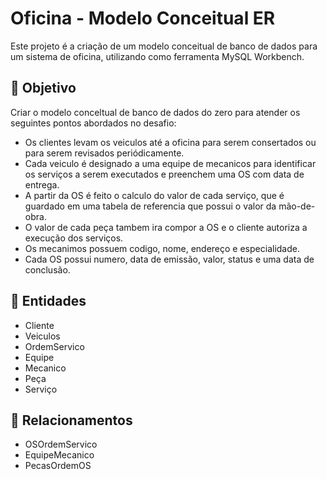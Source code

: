 # Oficina - Modelo Conceitual ER

Este projeto é a criação de um modelo conceitual de banco de dados para um sistema de oficina, utilizando como ferramenta MySQL Workbench.

## 📌 Objetivo

Criar o modelo conceltual de banco de dados do zero para atender os seguintes pontos abordados no desafio:

- Os clientes levam os veiculos até a oficina para serem consertados ou para serem revisados periódicamente.
- Cada veiculo é designado a uma equipe de mecanicos para identificar os serviços a serem executados e preenchem uma OS com data de entrega.
- A partir da OS é feito o calculo do valor de cada serviço, que é guardado em uma tabela de referencia que possui o valor da mão-de-obra.
- O valor de cada peça tambem ira compor a OS e o cliente autoriza a execução dos serviços.
- Os mecanimos possuem codigo, nome, endereço e especialidade.
- Cada OS possui numero, data de emissão, valor, status e uma data de conclusão.

## 📝 Entidades

- Cliente
- Veiculos
- OrdemServico
- Equipe
- Mecanico
- Peça
- Serviço

## 🔗 Relacionamentos

- OSOrdemServico
- EquipeMecanico
- PecasOrdemOS
  
